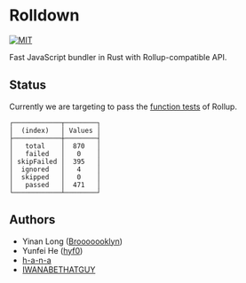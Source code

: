 # Rolldown

[![MIT](https://img.shields.io/badge/License-MIT-yellow.svg)](https://opensource.org/licenses/MIT)

Fast JavaScript bundler in Rust with Rollup-compatible API.

## Status

Currently we are targeting to pass the [function tests](https://github.com/rollup/rollup/tree/master/test/function) of Rollup.

```
┌────────────┬────────┐
│  (index)   │ Values │
├────────────┼────────┤
│   total    │  870   │
│   failed   │   0    │
│ skipFailed │  395   │
│  ignored   │   4    │
│  skipped   │   0    │
│   passed   │  471   │
└────────────┴────────┘
```

## Authors

- Yinan Long ([Brooooooklyn](https://github.com/Brooooooklyn))
- Yunfei He ([hyf0](https://github.com/hyf0))
- [h-a-n-a](https://github.com/h-a-n-a)
- [IWANABETHATGUY](https://github.com/IWANABETHATGUY)
